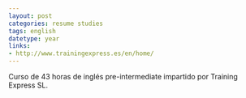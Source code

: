 ```yaml
---
layout: post
categories: resume studies
tags: english
datetype: year
links:
- http://www.trainingexpress.es/en/home/
---
```


Curso de 43 horas de inglés pre-intermediate impartido por Training Express SL.

